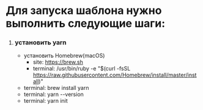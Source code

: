 Для запуска шаблона нужно выполнить следующие шаги:
=====================
1) ### установить yarn
	* установить Homebrew(macOS)
		- site: https://brew.sh
		- terminal: /usr/bin/ruby -e "$(curl -fsSL https://raw.githubusercontent.com/Homebrew/install/master/install)"
	* terminal: brew install yarn
	* terminal: yarn --version
	* terminal: yarn init
